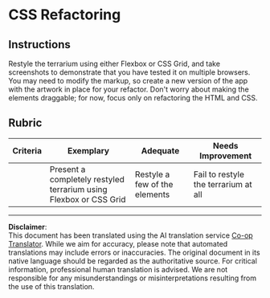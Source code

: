 <!--
CO_OP_TRANSLATOR_METADATA:
{
  "original_hash": "9d4d75af51aaccfe9af778f792c62919",
  "translation_date": "2025-08-28T11:51:52+00:00",
  "source_file": "3-terrarium/2-intro-to-css/assignment.md",
  "language_code": "en"
}
-->
# CSS Refactoring

## Instructions

Restyle the terrarium using either Flexbox or CSS Grid, and take screenshots to demonstrate that you have tested it on multiple browsers. You may need to modify the markup, so create a new version of the app with the artwork in place for your refactor. Don't worry about making the elements draggable; for now, focus only on refactoring the HTML and CSS.

## Rubric

| Criteria | Exemplary                                                         | Adequate                      | Needs Improvement                    |
| -------- | ----------------------------------------------------------------- | ----------------------------- | ------------------------------------ |
|          | Present a completely restyled terrarium using Flexbox or CSS Grid | Restyle a few of the elements | Fail to restyle the terrarium at all |

---

**Disclaimer**:  
This document has been translated using the AI translation service [Co-op Translator](https://github.com/Azure/co-op-translator). While we aim for accuracy, please note that automated translations may include errors or inaccuracies. The original document in its native language should be regarded as the authoritative source. For critical information, professional human translation is advised. We are not responsible for any misunderstandings or misinterpretations resulting from the use of this translation.